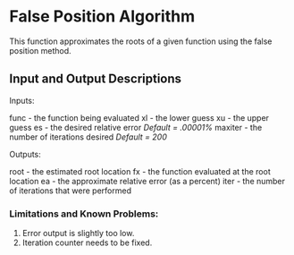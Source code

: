 # False Position Algorithm
This function approximates the roots of a given function using the false
position method. 

## Input and Output Descriptions

Inputs:

func - the function being evaluated
xl - the lower guess
xu - the upper guess
es - the desired relative error            *Default = .00001%*
maxiter - the number of iterations desired *Default = 200*

Outputs:

root - the estimated root location
fx - the function evaluated at the root location
ea - the approximate relative error (as a percent)
iter - the number of iterations that were performed
        
### Limitations and Known Problems:
1. Error output is slightly too low. 
2. Iteration counter needs to be fixed. 

      
  
